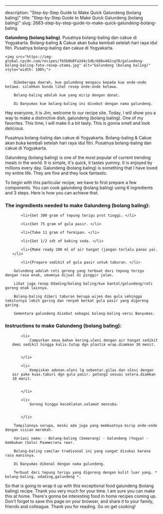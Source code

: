 ---
description: "Step-by-Step Guide to Make Quick Galundeng (bolang baling)"
title: "Step-by-Step Guide to Make Quick Galundeng (bolang baling)"
slug: 2683-step-by-step-guide-to-make-quick-galundeng-bolang-baling

<p>
	<strong>Galundeng (bolang baling)</strong>. 
	Pusatnya bolang-baling dan cakue di Yogyakarta. Bolang-baling &amp; Cakue akan buka kembali setelah hari raya idul fitri. Pusatnya bolang-baling dan cakue di Yogyakarta.
</p>
<p>
	
	<img src="https://img-global.cpcdn.com/recipes/fb5b0b0fa2d4c2db/680x482cq70/galundeng-bolang-baling-foto-resep-utama.jpg" alt="Galundeng (bolang baling)" style="width: 100%;">
	
	
		Dibeberapa daerah, kue galundeng mengacu kepada kue onde-onde ketawa. silahkan bunda lihat resep onde-onde ketawa.
	
		Bolang-baling adalah kue yang mirip dengan donat.
	
		Di Banyumas kue bolang-baling ini disebut dengan nama galundeng.
	
</p>
<p>
	Hey everyone, it is Jim, welcome to our recipe site. Today, I will show you a way to make a distinctive dish, galundeng (bolang baling). One of my favorites. This time, I will make it a bit tasty. This is gonna smell and look delicious.
</p>
	
<p>
	Pusatnya bolang-baling dan cakue di Yogyakarta. Bolang-baling &amp; Cakue akan buka kembali setelah hari raya idul fitri. Pusatnya bolang-baling dan cakue di Yogyakarta.
</p>
<p>
	Galundeng (bolang baling) is one of the most popular of current trending meals in the world. It is simple, it's quick, it tastes yummy. It is enjoyed by millions every day. Galundeng (bolang baling) is something that I have loved my entire life. They are fine and they look fantastic.
</p>

<p>
To begin with this particular recipe, we have to first prepare a few components. You can cook galundeng (bolang baling) using 6 ingredients and 3 steps. Here is how you can achieve that.
</p>

<h3>The ingredients needed to make Galundeng (bolang baling):</h3>

<ol>
	
		<li>{Get 300 gram of tepung terigu prot tinggi. </li>
	
		<li>{Get 75 gram of gula pasir. </li>
	
		<li>{Take 11 gram of fermipan. </li>
	
		<li>{Get 1/2 sdt of baking soda. </li>
	
		<li>{Make ready 200 ml of air hangat (jangan terlalu panas ya). </li>
	
		<li>{Prepare sedikit of gula pasir untuk taburan. </li>
	
</ol>
<p>
	
		Galundeng adalah roti goreng yang terbuat dari tepung terigu dengan rasa enak, umumnya dijual di pinggir jalan.
	
		Lihat juga resep Odading/bolang baling/kue bantal/galundeng/roti goreng enak lainnya.
	
		Bolang-baling diberi taburan berupa wijen dan gula sehingga teksturnya lebih garing dan renyah berkat gula pasir yang digoreng garing.
	
		Sementara galundeng disebut sebagai bolang-baling versi Banyumas.
	
</p>

<h3>Instructions to make Galundeng (bolang baling):</h3>

<ol>
	
		<li>
			Campurkan smua bahan kering.uleni dengan air hangat sedikit demi sedikit hingga kalis.tutup dgn plastik wrap.diamkan 30 menit.
			
			
		</li>
	
		<li>
			Kempiskan adonan.uleni lg sebentar.gilas dan olesi dengan air pake kuas.taburi dgn gula pasir. potong2 sesuai selera.diamkan 10 menit.
			
			
		</li>
	
		<li>
			Goreng hingga kecoklatan.selamat mencoba.
			
			
		</li>
	
</ol>

<p>
	
		Tampilannya serupa, meski ada juga yang membuatnya mirip onde-onde dengan sisian merekah.
	
		Variasi nama: - Bolang-baling (Semarang) - Galundeng (Yogya) - Gembukan (Solo) Разместить твит.
	
		Bolang-baling camilan tradisonal ini yang sangat disukai karena rasa manisnya.
	
		Di Banyumas dikenal dengan nama galundeng.
	
		Terbuat dari tepung terigu yang digoreng dengan kulit luar yang. * bolang-baling, odading,galundeng *.
	
</p>

<p>
	So that is going to wrap it up with this exceptional food galundeng (bolang baling) recipe. Thank you very much for your time. I am sure you can make this at home. There's gonna be interesting food in home recipes coming up. Don't forget to save this page on your browser, and share it to your family, friends and colleague. Thank you for reading. Go on get cooking!
</p>
